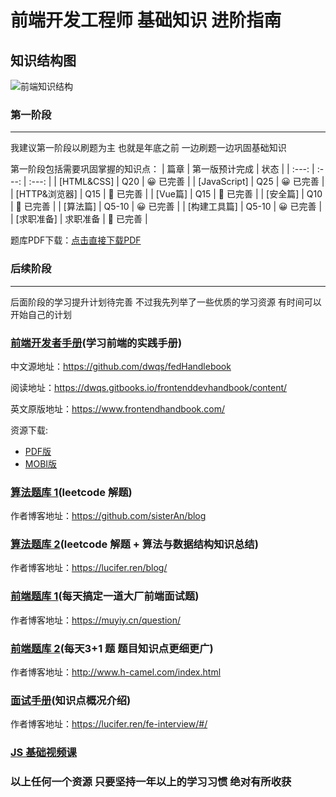 前端开发工程师  基础知识 进阶指南 
========
## 知识结构图

![前端知识结构](https://raw.github.com/JacksonTian/fks/master/figures/fks.jpg)

### 第一阶段
---
我建议第一阶段以刷题为主 也就是年底之前 一边刷题一边巩固基础知识 

第一阶段包括需要巩固掌握的知识点：
| 篇章 | 第一版预计完成 | 状态 |
| :---: | :---: | :---: |
| [HTML&CSS] | Q20 | 😀 已完善 |
| [JavaScript] | Q25 | 😀 已完善 |
| [HTTP&浏览器] | Q15 | 🤔 已完善 |
| [Vue篇] | Q15 | 🤔 已完善 |
| [安全篇] | Q10 | 🤔 已完善 |
| [算法篇] | Q5-10 | 😀 已完善 |
| [构建工具篇] | Q5-10 | 😀 已完善 |
| [求职准备] | 求职准备 | 🤔 已完善 |

题库PDF下载：[点击直接下载PDF](https://github.com/okaychen/FE-Interview-Brochure/releases/download/v1.0/fe-interview-brochure_v1.0.pdf)

### 后续阶段
---
后面阶段的学习提升计划待完善 不过我先列举了一些优质的学习资源  有时间可以开始自己的计划

### [前端开发者手册](https://github.com/dwqs/front-end-handbook)(学习前端的实践手册)

中文源地址：https://github.com/dwqs/fedHandlebook

阅读地址：https://dwqs.gitbooks.io/frontenddevhandbook/content/

英文原版地址：https://www.frontendhandbook.com/

资源下载: 
- [PDF版](http://pan.baidu.com/s/1c0frhIS)
- [MOBI版](https://www.gitbook.com/book/dwqs/frontenddevhandbook/details)


### [算法题库 1](https://github.com/sisterAn/JavaScript-Algorithms)(leetcode 解题)

作者博客地址：https://github.com/sisterAn/blog


### [算法题库 2](https://github.com/azl397985856/leetcode)(leetcode 解题 + 算法与数据结构知识总结)

作者博客地址：https://lucifer.ren/blog/


### [前端题库 1](https://github.com/Advanced-Frontend/Daily-Interview-Question)(每天搞定一道大厂前端面试题)

作者博客地址：https://muyiy.cn/question/

### [前端题库 2](https://github.com/haizlin/fe-interview)(每天3+1 题 题目知识点更细更广)

作者博客地址：http://www.h-camel.com/index.html


### [面试手册](https://github.com/azl397985856/fe-interview)(知识点概况介绍)

作者博客地址：https://lucifer.ren/fe-interview/#/

### [JS 基础视频课](https://study.163.com/course/introduction.htm?courseId=1004170004&_trace_c_p_k2_=5c3b820404cc46469751e9690e698ea2)



### 以上任何一个资源 只要坚持一年以上的学习习惯 绝对有所收获
